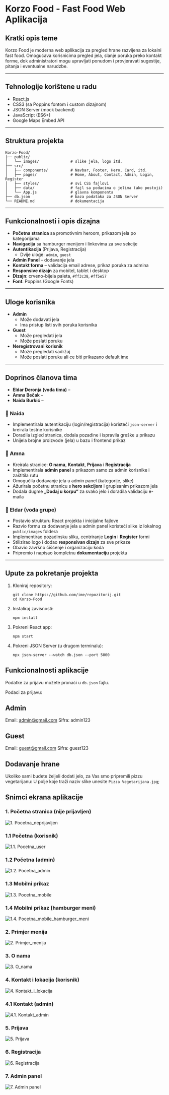 # Korzo Food - Fast Food Web Aplikacija

## Kratki opis teme
Korzo Food je moderna web aplikacija za pregled hrane razvijena za lokalni fast food. Omogućava korisnicima pregled jela, slanje poruka preko kontakt forme, dok administratori mogu upravljati ponudom i provjeravati sugestije, pitanja i eventualne narudzbe.

---

## Tehnologije korištene u radu

- React.js
- CSS3 (sa Poppins fontom i custom dizajnom)
- JSON Server (mock backend)
- JavaScript (ES6+)
- Google Maps Embed API

---

## Struktura projekta

```
Korzo-Food/
├── public/
│   └── images/              # slike jela, logo itd.
├── src/
│   ├── components/          # Navbar, Footer, Hero, Card, itd.
│   ├── pages/               # Home, About, Contact, Admin, Login, Register
│   ├── styles/              # svi CSS fajlovi
│   ├── data/                # fajl sa podacima o jelima (ako postoji)
│   └── App.js               # glavna komponenta
├── db.json                  # baza podataka za JSON Server
└── README.md                # dokumentacija
```

---

## Funkcionalnosti i opis dizajna

- **Početna stranica** sa promotivnim heroom, prikazom jela po kategorijama
- **Navigacija** sa hamburger menijem i linkovima za sve sekcije
- **Autentikacija** (Prijava, Registracija)
  - Dvije uloge: `admin`, `guest`
- **Admin Panel** – dodavanje jela
- **Kontakt forma** – validacija email adrese, prikaz poruka za admina
- **Responsive dizajn** za mobitel, tablet i desktop
- **Dizajn**: crveno-bijela paleta, `#ff3c38`, `#ff5e57`
- **Font**: Poppins (Google Fonts)

---

## Uloge korisnika

- **Admin**
  - Može dodavati jela
  - Ima pristup listi svih poruka korisnika
- **Guest**
  - Može pregledati jela
  - Može poslati poruku
- **Neregistrovani korisnik**
  - Može pregledati sadržaj
  - Može poslati poruku ali ce biti prikazano default ime

---

## Doprinos članova tima

- **Eldar Deronja (vođa tima)** – 
- **Amna Bečak** – 
- **Naida Burkić** – 

### 🔹 Naida
- Implementirala autentikaciju (login/registracija) koristeći `json-server` i kreirala testne korisnike
- Doradila izgled stranica, dodala pozadine i ispravila greške u prikazu
- Unijela brojne proizvode (jela) u bazu i frontend prikaz

### 🔹 Amna
- Kreirala stranice: **O nama**, **Kontakt**, **Prijava** i **Registracija**
- Implementirala **admin panel** s prikazom samo za admin korisnike i zaštitila rutu
- Omogućila dodavanje jela u admin panel (kategorije, slike)
- Ažurirala početnu stranicu s **hero sekcijom** i grupisanim prikazom jela
- Dodala dugme **„Dodaj u korpu“** za svako jelo i doradila validaciju e-maila

### 🔹 Eldar (vođa grupe)
- Postavio strukturu React projekta i inicijalne fajlove
- Razvio formu za dodavanje jela u admin panel koristeći slike iz lokalnog `public/images` foldera
- Implementirao pozadinsku sliku, centriranje **Login** i **Register** formi
- Stilizirao logo i dodao **responsivan dizajn** za sve prikaze
- Obavio završno čišćenje i organizaciju koda
- Pripremio i napisao kompletnu **dokumentaciju** projekta

---

## Upute za pokretanje projekta

1. Kloniraj repository:
   ```
   git clone https://github.com/ime/repozitorij.git
   cd Korzo-Food
   ```

2. Instaliraj zavisnosti:
   ```
   npm install
   ```

3. Pokreni React app:
   ```
   npm start
   ```

4. Pokreni JSON Server (u drugom terminalu):
   ```
   npx json-server --watch db.json --port 5000
   ```

## Funkcionalnosti aplikacije

Podatke za prijavu možete pronaći u `db.json` fajlu.

Podaci za prijavu:
  ## Admin
  Email: admin@gmail.com
  Sifra: admin123
  ## Guest
  Email: guest@gmail.com
  Sifra: guest123

## Dodavanje hrane

Ukoliko sami budete željeli dodati jelo, za Vas smo pripremili pizzu vegetarijanu:
U polje koje traži naziv slike unesite `Pizza Vegetarijana.jpg`; 

## Snimci ekrana aplikacije

### 1. Početna stranica (nije prijavljen)
![1. Pocetna_neprijavljen](./public/screenshots/1.Pocetna_neprijavljen.PNG)

### 1.1 Početna (korisnik)
![1.1. Pocetna_user](./public/screenshots/1.1.Pocetna_user.PNG)

### 1.2 Početna (admin)
![1.2. Pocetna_admin](./public/screenshots/1.2.Pocetna_admin.PNG)

### 1.3 Mobilni prikaz
![1.3. Pocetna_mobile](./public/screenshots/1.3.Pocetna_mobile.PNG)

### 1.4 Mobilni prikaz (hamburger meni)
![1.4. Pocetna_mobile_hamburger_meni](./public/screenshots/1.4.Pocetna_mobile_hamburger_meni.PNG)

### 2. Primjer menija
![2. Primjer_menija](./public/screenshots/2.Primjer_menija.PNG)

### 3. O nama
![3. O_nama](./public/screenshots/3.O_nama.PNG)

### 4. Kontakt i lokacija (korisnik)
![4. Kontakt_i_lokacija](./public/screenshots/4.Kontakt_i_lokacija.PNG)

### 4.1 Kontakt (admin)
![4.1. Kontakt_admin](./public/screenshots/4.1.Kontakt_admin.PNG)

### 5. Prijava
![5. Prijava](./public/screenshots/5.Prijava.PNG)

### 6. Registracija
![6. Registracija](./public/screenshots/6.Registracija.PNG)

### 7. Admin panel
![7. Admin panel](./public/screenshots/7.Admin_panel.PNG)
